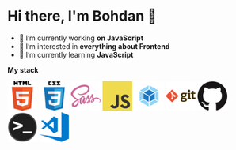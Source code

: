 <h1> Hi there, I'm Bohdan 👋 </h1>
<ul>
  <li> 🔭 I’m currently working <b> on JavaScript </b> </li>
  <li> 👀 I’m interested in  <b> everything about Frontend </b> </li>
  <li> 🌱 I’m currently learning  <b> JavaScript </b> </li>
</ul>

<b> My stack </b>

<div>
  <img src="html.png" width="60" height="60"> 
  <img src="css.png" width="60" height="60"> 
  <img src="sass.png" width="60" height="60"> 
  <img src="javascript.png" width="60" height="60">
  <img src="webpack.png" width="60" height="60">
  <img src="git.png" width="60" height="60">
  <img src="github.png" width="60" height="60">
  <img src="terminal.png" width="60" height="60">
  <img src="visual-studio-code.png" width="60" height="60">
</div>
